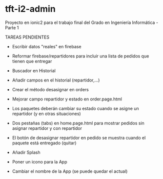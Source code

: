 # tft-i2-admin
Proyecto en ionic2 para el trabajo final del Grado en Ingeniería Informática - Parte 1

TAREAS PENDIENTES

- Escribir datos "reales" en firebase

- Reformar firebase/repartidores para incluir una lista de pedidos que tienen que entregar
- Buscador en Historial
- Añadir campos en el historial (repartidor,...)
- Crear el método desasignar en orders
- Mejorar campo repartidor y estado en order.page.html
- Los paquetes deberán cambiar su estado cuando se asigne un repartidor (y en otras situaciones)
- Dos pestañas (tabs) en home.page.html para mostrar pedidos sin asignar repartidor y con repartidor
- El botón de desasignar repartidor en pedido se muestra cuando el paquete está entregado (quitar)
- Añadir Splash
- Poner un icono para la App
- Cambiar el nombre de la App (se puede quedar el actual)